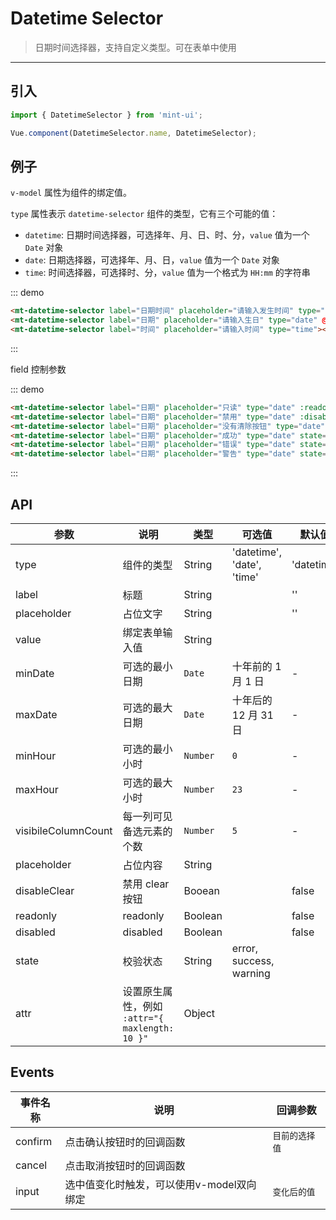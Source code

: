 # Datetime Selector

> 日期时间选择器，支持自定义类型。可在表单中使用

-------------

## 引入

```javascript
import { DatetimeSelector } from 'mint-ui';

Vue.component(DatetimeSelector.name, DatetimeSelector);
```

## 例子

`v-model` 属性为组件的绑定值。

`type` 属性表示 `datetime-selector` 组件的类型，它有三个可能的值：
*  `datetime`: 日期时间选择器，可选择年、月、日、时、分，`value` 值为一个 `Date` 对象
*  `date`: 日期选择器，可选择年、月、日，`value` 值为一个 `Date` 对象
*  `time`: 时间选择器，可选择时、分，`value` 值为一个格式为 `HH:mm` 的字符串

::: demo
```html
<mt-datetime-selector label="日期时间" placeholder="请输入发生时间" type="datetime" value="2017-08-02 09:01:01"></mt-datetime-selector>
<mt-datetime-selector label="日期" placeholder="请输入生日" type="date" @confirm="conf" @cancel="can"></mt-datetime-selector>
<mt-datetime-selector label="时间" placeholder="请输入时间" type="time"></mt-datetime-selector>
```
:::

field 控制参数

::: demo
```html
<mt-datetime-selector label="日期" placeholder="只读" type="date" :readonly="true"></mt-datetime-selector>
<mt-datetime-selector label="日期" placeholder="禁用" type="date" :disabled="true"></mt-datetime-selector>
<mt-datetime-selector label="日期" placeholder="没有清除按钮" type="date" :disable-clear="true"></mt-datetime-selector>
<mt-datetime-selector label="日期" placeholder="成功" type="date" state="success"></mt-datetime-selector>
<mt-datetime-selector label="日期" placeholder="错误" type="date" state="error"></mt-datetime-selector>
<mt-datetime-selector label="日期" placeholder="警告" type="date" state="warning"></mt-datetime-selector>
```
:::


## API
| 参数 | 说明 | 类型 | 可选值 | 默认值 |
|------|-------|---------|-------|--------|
| type | 组件的类型 | String | 'datetime', 'date', 'time' | 'datetime' |
| label | 标题 | String | | '' |
| placeholder | 占位文字 | String | | '' |
| value | 绑定表单输入值 | String | | |
| minDate | 可选的最小日期 | `Date` | 十年前的 1 月 1 日 | - |
| maxDate | 可选的最大日期 | `Date` | 十年后的 12 月 31 日 | - |
| minHour | 可选的最小小时 | `Number` | `0` | - |
| maxHour | 可选的最大小时 | `Number` | `23` | - |
| visibileColumnCount | 每一列可见备选元素的个数 | `Number` | `5` | - |
| placeholder | 占位内容 |String | | |
| disableClear | 禁用 clear 按钮 | Booean | | false |
| readonly | readonly |Boolean | | false |
| disabled | disabled |Boolean | | false |
| state | 校验状态 | String | error, success, warning | |
| attr | 设置原生属性，例如 `:attr="{ maxlength: 10 }"` | Object | |

## Events
| 事件名称 | 说明 | 回调参数 |
|------|-------|---------|
| confirm | 点击确认按钮时的回调函数 | `目前的选择值` |
| cancel | 点击取消按钮时的回调函数 |  |
| input | 选中值变化时触发，可以使用v-model双向绑定 | `变化后的值` |


<script>
import { Toast } from 'bh-mint-ui2';
export default {
  methods: {
    conf(val){
      Toast('提示信息' + val);
    },
    can(){
      Toast('取消了');
    }
  }
};
</script>
